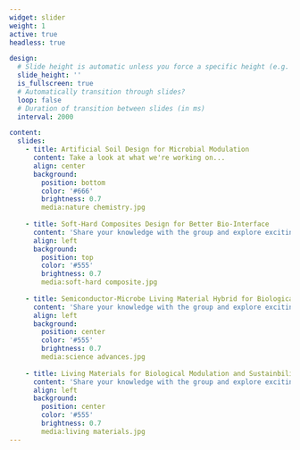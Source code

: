 ```yaml
---
widget: slider
weight: 1
active: true
headless: true

design:
  # Slide height is automatic unless you force a specific height (e.g. '400px')
  slide_height: ''
  is_fullscreen: true
  # Automatically transition through slides?
  loop: false
  # Duration of transition between slides (in ms)
  interval: 2000

content:
  slides:
    - title: Artificial Soil Design for Microbial Modulation
      content: Take a look at what we're working on...
      align: center
      background:
        position: bottom
        color: '#666'
        brightness: 0.7
        media:nature chemistry.jpg
        
    - title: Soft-Hard Composites Design for Better Bio-Interface
      content: 'Share your knowledge with the group and explore exciting new topics together!'
      align: left
      background:
        position: top
        color: '#555'
        brightness: 0.7
        media:soft-hard composite.jpg
        
    - title: Semiconductor-Microbe Living Material Hybrid for Biological Modulation
      content: 'Share your knowledge with the group and explore exciting new topics together!'
      align: left
      background:
        position: center
        color: '#555'
        brightness: 0.7
        media:science advances.jpg
        
    - title: Living Materials for Biological Modulation and Sustainbility
      content: 'Share your knowledge with the group and explore exciting new topics together!'
      align: left
      background:
        position: center
        color: '#555'
        brightness: 0.7
        media:living materials.jpg
---
```

